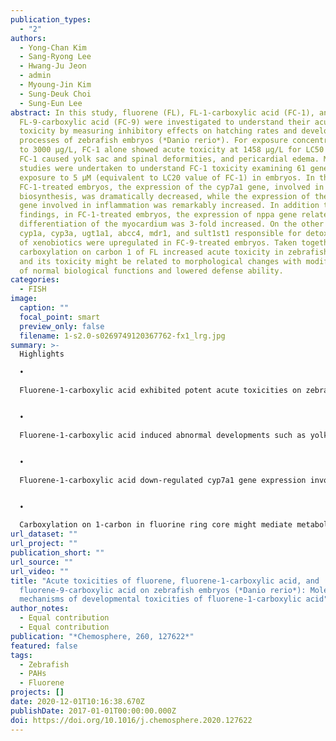 ```yaml
---
publication_types:
  - "2"
authors:
  - Yong-Chan Kim
  - Sang-Ryong Lee
  - Hwang-Ju Jeon
  - admin
  - Myoung-Jin Kim
  - Sung-Deuk Choi
  - Sung-Eun Lee
abstract: In this study, fluorene (FL), FL-1-carboxylic acid (FC-1), and
  FL-9-carboxylic acid (FC-9) were investigated to understand their acute
  toxicity by measuring inhibitory effects on hatching rates and developmental
  processes of zebrafish embryos (*Danio rerio*). For exposure concentrations up
  to 3000 μg/L, FC-1 alone showed acute toxicity at 1458 μg/L for LC50 value.
  FC-1 caused yolk sac and spinal deformities, and pericardial edema. Molecular
  studies were undertaken to understand FC-1 toxicity examining 61 genes after
  exposure to 5 μM (equivalent to LC20 value of FC-1) in embryos. In the
  FC-1-treated embryos, the expression of the cyp7a1 gene, involved in bile acid
  biosynthesis, was dramatically decreased, while the expression of the Il-1β
  gene involved in inflammation was remarkably increased. In addition to these
  findings, in FC-1-treated embryos, the expression of nppa gene related to the
  differentiation of the myocardium was 3-fold increased. On the other hand,
  cyp1a, cyp3a, ugt1a1, abcc4, mdr1, and sult1st1 responsible for detoxification
  of xenobiotics were upregulated in FC-9-treated embryos. Taken together,
  carboxylation on carbon 1 of FL increased acute toxicity in zebrafish embryos,
  and its toxicity might be related to morphological changes with modification
  of normal biological functions and lowered defense ability.
categories:
  - FISH
image:
  caption: ""
  focal_point: smart
  preview_only: false
  filename: 1-s2.0-s0269749120367762-fx1_lrg.jpg
summary: >-
  Highlights

  •

  Fluorene-1-carboxylic acid exhibited potent acute toxicities on zebrafish embryos, including high mortality rate.


  •

  Fluorene-1-carboxylic acid induced abnormal developments such as yolk sac, spinal deformities, and pericardial edema.


  •

  Fluorene-1-carboxylic acid down-regulated cyp7a1 gene expression involved in bile acid biosynthesis.


  •

  Carboxylation on 1-carbon in fluorine ring core might mediate metabolic modifications when compared to fluorine.
url_dataset: ""
url_project: ""
publication_short: ""
url_source: ""
url_video: ""
title: "Acute toxicities of fluorene, fluorene-1-carboxylic acid, and
  fluorene-9-carboxylic acid on zebrafish embryos (*Danio rerio*): Molecular
  mechanisms of developmental toxicities of fluorene-1-carboxylic acid"
author_notes:
  - Equal contribution
  - Equal contribution
publication: "*Chemosphere, 260, 127622*"
featured: false
tags:
  - Zebrafish
  - PAHs
  - Fluorene
projects: []
date: 2020-12-01T10:16:38.670Z
publishDate: 2017-01-01T00:00:00.000Z
doi: https://doi.org/10.1016/j.chemosphere.2020.127622
---
```

